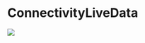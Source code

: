 # ConnectivityLiveData
[![](https://jitpack.io/v/Micoder-dev/ConnectivityLiveData.svg)](https://jitpack.io/#Micoder-dev/ConnectivityLiveData)
